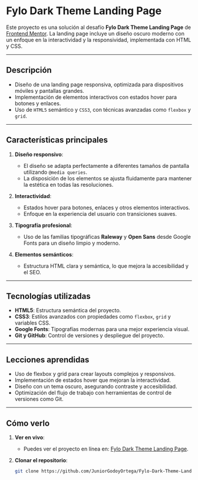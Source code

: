 # Fylo Dark Theme Landing Page

Este proyecto es una solución al desafío **Fylo Dark Theme Landing Page** de [Frontend Mentor](https://www.frontendmentor.io). La landing page incluye un diseño oscuro moderno con un enfoque en la interactividad y la responsividad, implementada con HTML y CSS.

---

## Descripción

- Diseño de una landing page responsiva, optimizada para dispositivos móviles y pantallas grandes.
- Implementación de elementos interactivos con estados hover para botones y enlaces.
- Uso de `HTML5` semántico y `CSS3`, con técnicas avanzadas como `flexbox` y `grid`.

---

## Características principales

1. **Diseño responsivo**:
   - El diseño se adapta perfectamente a diferentes tamaños de pantalla utilizando `@media queries`.
   - La disposición de los elementos se ajusta fluidamente para mantener la estética en todas las resoluciones.

2. **Interactividad**:
   - Estados hover para botones, enlaces y otros elementos interactivos.
   - Enfoque en la experiencia del usuario con transiciones suaves.

3. **Tipografía profesional**:
   - Uso de las familias tipográficas **Raleway** y **Open Sans** desde Google Fonts para un diseño limpio y moderno.

4. **Elementos semánticos**:
   - Estructura HTML clara y semántica, lo que mejora la accesibilidad y el SEO.

---

## Tecnologías utilizadas

- **HTML5**: Estructura semántica del proyecto.
- **CSS3**: Estilos avanzados con propiedades como `flexbox`, `grid` y variables CSS.
- **Google Fonts**: Tipografías modernas para una mejor experiencia visual.
- **Git y GitHub**: Control de versiones y despliegue del proyecto.

---

## Lecciones aprendidas

- Uso de flexbox y grid para crear layouts complejos y responsivos.
- Implementación de estados hover que mejoran la interactividad.
- Diseño con un tema oscuro, asegurando contraste y accesibilidad.
- Optimización del flujo de trabajo con herramientas de control de versiones como Git.

---

## Cómo verlo

1. **Ver en vivo**:
   - Puedes ver el proyecto en línea en: [Fylo Dark Theme Landing Page](https://juniorgodoyortega.github.io/Fylo-Dark-Theme-Landing-Page/).

2. **Clonar el repositorio**:
   ```bash
   git clone https://github.com/JuniorGodoyOrtega/Fylo-Dark-Theme-Landing-Page.git
